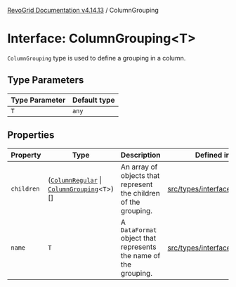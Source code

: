 [RevoGrid Documentation v4.14.13](README.md) / ColumnGrouping

# Interface: ColumnGrouping\<T\>

`ColumnGrouping` type is used to define a grouping in a column.

## Type Parameters

| Type Parameter | Default type |
| ------ | ------ |
| `T` | `any` |

## Properties

| Property | Type | Description | Defined in |
| ------ | ------ | ------ | ------ |
| `children` | ([`ColumnRegular`](Interface.ColumnRegular.md) \| [`ColumnGrouping`](Interface.ColumnGrouping.md)\<`T`\>)[] | An array of objects that represent the children of the grouping. | [src/types/interfaces.ts:102](https://github.com/revolist/revogrid/blob/4eff1607ca8ee7d75f31750c713182488767268a/src/types/interfaces.ts#L102) |
| `name` | `T` | A `DataFormat` object that represents the name of the grouping. | [src/types/interfaces.ts:106](https://github.com/revolist/revogrid/blob/4eff1607ca8ee7d75f31750c713182488767268a/src/types/interfaces.ts#L106) |

